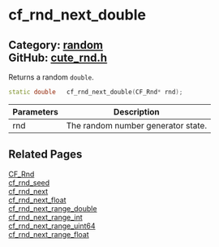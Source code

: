 [](../header.md ':include')

# cf_rnd_next_double

Category: [random](/api_reference?id=random)  
GitHub: [cute_rnd.h](https://github.com/RandyGaul/cute_framework/blob/master/include/cute_rnd.h)  
---

Returns a random `double`.

```cpp
static double   cf_rnd_next_double(CF_Rnd* rnd);
```

Parameters | Description
--- | ---
rnd | The random number generator state.

## Related Pages

[CF_Rnd](/random/cf_rnd.md)  
[cf_rnd_seed](/random/cf_rnd_seed.md)  
[cf_rnd_next](/random/cf_rnd_next.md)  
[cf_rnd_next_float](/random/cf_rnd_next_float.md)  
[cf_rnd_next_range_double](/random/cf_rnd_next_range_double.md)  
[cf_rnd_next_range_int](/random/cf_rnd_next_range_int.md)  
[cf_rnd_next_range_uint64](/random/cf_rnd_next_range_uint64.md)  
[cf_rnd_next_range_float](/random/cf_rnd_next_range_float.md)  
